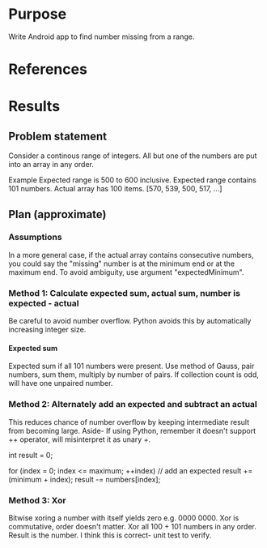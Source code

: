 # Purpose
Write Android app to find number missing from a range.

# References

# Results

## Problem statement
Consider a continous range of integers.
All but one of the numbers are put into an array in any order.

Example
Expected range is 500 to 600 inclusive.
Expected range contains 101 numbers.
Actual array has 100 items.
[570, 539, 500, 517, ...]

## Plan (approximate)

### Assumptions
In a more general case, if the actual array contains consecutive numbers,
you could say the "missing" number is at the minimum end or at the maximum end.
To avoid ambiguity, use argument "expectedMinimum".

### Method 1: Calculate expected sum, actual sum, number is expected - actual
Be careful to avoid number overflow.
Python avoids this by automatically increasing integer size.

#### Expected sum
Expected sum if all 101 numbers were present.
Use method of Gauss, pair numbers, sum them, multiply by number of pairs.
If collection count is odd, will have one unpaired number.

### Method 2: Alternately add an expected and subtract an actual
This reduces chance of number overflow by keeping intermediate result from becoming large.
Aside- If using Python, remember it doesn't support ++ operator, will misinterpret it as unary +.

int result = 0;

for (index = 0; index <= maximum; ++index)
   // add an expected
   result += (minimum + index);
   result -= numbers[index];

### Method 3: Xor
Bitwise xoring a number with itself yields zero e.g. 0000 0000.
Xor is commutative, order doesn't matter.
Xor all 100 + 101 numbers in any order.
Result is the number.
I think this is correct- unit test to verify.
